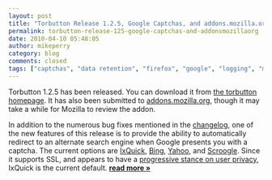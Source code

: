 ```yaml
---
layout: post
title: "Torbutton Release 1.2.5, Google Captchas, and addons.mozilla.org"
permalink: torbutton-release-125-google-captchas-and-addonsmozillaorg
date: 2010-04-10 05:48:05
author: mikeperry
category: blog
comments: closed
tags: ["captchas", "data retention", "firefox", "google", "logging", "mozilla", "torbutton"]
---
```


Torbutton 1.2.5 has been released. You can download it from [the torbutton homepage](https://www.torproject.org/torbutton/). It has also been submitted to [addons.mozilla.org](https://addons.mozilla.org/en-US/firefox/addon/2275/), though it may take a while for Mozilla to review the addon.

In addition to the numerous bug fixes mentioned in the [changelog](https://gitweb.torproject.org//torbutton.git?a=blob;hb=HEAD;f=src/CHANGELOG), one of the new features of this release is to provide the ability to automatically redirect to an alternate search engine when Google presents you with a captcha. The current options are [IxQuick](https://www.ixquick.com), [Bing](http://www.bing.com), [Yahoo](http://search.yahoo.com), and [Scroogle](https://ssl.scroogle.org). Since it supports SSL, and appears to have a [progressive stance on user privacy](https://www.ixquick.com/eng/protect-privacy.html), IxQuick is the current default. [**read more »**](https://blog.torproject.org/blog/torbutton-release-125-google-captchas-and-addonsmozillaorg)

